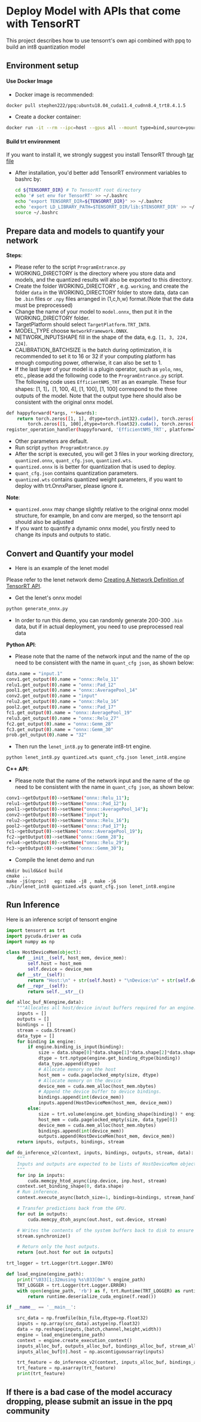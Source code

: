 # Deploy Model with APIs that come with TensorRT
This project describes how to use tensorrt's own api combined with ppq to build an int8 quantization model


## Environment setup


#### Use Docker Image
- Docker image is recommended:

```bash
docker pull stephen222/ppq:ubuntu18.04_cuda11.4_cudnn8.4_trt8.4.1.5
```

- Create a docker container:

```bash
docker run -it --rm --ipc=host --gpus all --mount type=bind,source=your custom path,target=/workspace stephen222/ppq:ubuntu18.04_cuda11.4_cudnn8.4_trt8.4.1.5 /bin/bash
```

#### Build trt environment

If you want to install it, we strongly suggest you install TensorRT through [tar file](https://docs.nvidia.com/deeplearning/tensorrt/archives/tensorrt-841/install-guide/index.html#installing-tar)

- After installation, you'd better add TensorRT environment variables to bashrc by:

  ```bash
  cd ${TENSORRT_DIR} # To TensorRT root directory
  echo '# set env for TensorRT' >> ~/.bashrc
  echo "export TENSORRT_DIR=${TENSORRT_DIR}" >> ~/.bashrc
  echo 'export LD_LIBRARY_PATH=$TENSORRT_DIR/lib:$TENSORRT_DIR' >> ~/.bashrc
  source ~/.bashrc
  ```

## Prepare data and models to quantify your network

**Steps**:

- Please refer to the script `ProgramEntrance.py`
- WORKING_DIRECTORY is the directory where you store data and models, and the quantized results will also be exported to this directory.
- Create the folder WORKING_DIRECTORY , e.g. `working`, and create the folder `data` in the WORKING_DIRECTORY folder to store data, data can be `.bin` files or `.npy` files arranged in (1,c,h,w) format.(Note that the data must be preprocessed)
- Change the name of your model to `model.onnx`, then put it in the WORKING_DIRECTORY folder.
- TargetPlatform should select `TargetPlatform.TRT_INT8`.
- MODEL_TYPE choose `NetworkFramework.ONNX`.
- NETWORK_INPUTSHAPE fill in the shape of the data, e.g. `[1, 3, 224, 224]`.
- CALIBRATION_BATCHSIZE is the batch during optimization, it is recommended to set it to 16 or 32 if your computing platform has enough computing power, otherwise, it can also be set to 1.
- If the last layer of your model is a plugin operator, such as `yolo`, `nms`, etc., please add the following code to the `ProgramEntrance.py` script. The following code uses `EfficientNMS_TRT` as an example. These four shapes: [1, 1]，[1, 100, 4], [1, 100], [1, 100] correspond to the three outputs of the model. Note that the output type here should also be consistent with the original onnx model.

```bash
def happyforward(*args, **kwards):
    return torch.zeros([1, 1], dtype=torch.int32).cuda(), torch.zeros([1, 100, 4],dtype=torch.float32).cuda(), \
        torch.zeros([1, 100],dtype=torch.float32).cuda(), torch.zeros([1, 100], dtype=torch.int32).cuda() 
register_operation_handler(happyforward, 'EfficientNMS_TRT', platform=TargetPlatform.FP32)
```
- Other parameters are default.
- Run script `python ProgramEntrance.py`
- After the script is executed, you will get 3 files in your working directory, `quantized.onnx`, `quant_cfg.json`, `quantized.wts`.
- `quantized.onnx` is is better for quantization that is used to deploy.
- `quant_cfg.json` contains quantization parameters.
- `quantized.wts` contains quantized weight parameters, if you want to deploy with trt.OnnxParser, please ignore it.


**Note**:

- `quantized.onnx` may change slightly relative to the original onnx model structure, for example, bn and conv are merged, so the tensorrt api should also be adjusted
- If you want to quantify a dynamic onnx model, you firstly need to change its inputs and outputs to static.


## Convert and Quantify your model

- Here is an example of the lenet model

Please refer to the lenet network demo [Creating A Network Definition of TensorRT API](https://github.com/openppl-public/ppq/tree/master/ppq/samples/TensorRT/lenet_demo).

- Get the lenet's onnx model
```bash
python generate_onnx.py
```

- In order to run this demo, you can randomly generate 200-300 `.bin` data, but if in actual deployment, you need to use preprocessed real data


**Python API**:

- Please note that the name of the network input and the name of the op need to be consistent with the name in `quant_cfg json`, as shown below:

```bash
data.name = "input.1"
conv1.get_output(0).name = "onnx::Relu_11"
relu1.get_output(0).name = "onnx::Pad_12"
pool1.get_output(0).name = "onnx::AveragePool_14"
conv2.get_output(0).name = "input"
relu2.get_output(0).name = "onnx::Relu_16"
pool2.get_output(0).name = "onnx::Pad_17"
fc1.get_output(0).name = "onnx::AveragePool_19"
relu3.get_output(0).name = "onnx::Relu_27"
fc2.get_output(0).name = "onnx::Gemm_28"
fc3.get_output(0).name = "onnx::Gemm_30"
prob.get_output(0).name = "32"
```

- Then run the `lenet_int8.py` to generate int8-trt engine.

```bash
python lenet_int8.py quantized.wts quant_cfg.json lenet_int8.engine
```

**C++ API**:

- Please note that the name of the network input and the name of the op need to be consistent with the name in `quant_cfg json`, as shown below:
```bash
conv1->getOutput(0)->setName("onnx::Relu_11");
relu1->getOutput(0)->setName("onnx::Pad_12");
pool1->getOutput(0)->setName("onnx::AveragePool_14");
conv2->getOutput(0)->setName("input");
relu2->getOutput(0)->setName("onnx::Relu_16");
pool2->getOutput(0)->setName("onnx::Pad_17");
fc1->getOutput(0)->setName("onnx::AveragePool_19");
fc2->getOutput(0)->setName("onnx::Gemm_28");
relu4->getOutput(0)->setName("onnx::Relu_29");
fc3->getOutput(0)->setName("onnx::Gemm_30");
```

- Compile the lenet demo and run
```
mkdir build&&cd build
cmake ..
make -j$(nproc)   eg: make -j8 , make -j6
./bin/lenet_int8 quantized.wts quant_cfg.json lenet_int8.engine
```

## Run Inference
Here is an inference script of tensorrt engine

```python
import tensorrt as trt
import pycuda.driver as cuda
import numpy as np

class HostDeviceMem(object):
    def __init__(self, host_mem, device_mem):
        self.host = host_mem
        self.device = device_mem
    def __str__(self):
        return "Host:\n" + str(self.host) + "\nDevice:\n" + str(self.device)
    def __repr__(self):
        return self.__str__()

def alloc_buf_N(engine,data):
    """Allocates all host/device in/out buffers required for an engine."""
    inputs = []
    outputs = []
    bindings = []
    stream = cuda.Stream()
    data_type = []
    for binding in engine:
        if engine.binding_is_input(binding):
            size = data.shape[0]*data.shape[1]*data.shape[2]*data.shape[3]
            dtype = trt.nptype(engine.get_binding_dtype(binding))
            data_type.append(dtype)
            # Allocate memory on the host
            host_mem = cuda.pagelocked_empty(size, dtype)
            # Allocate memory on the device
            device_mem = cuda.mem_alloc(host_mem.nbytes)
            # Append the device buffer to device bindings.
            bindings.append(int(device_mem))
            inputs.append(HostDeviceMem(host_mem, device_mem))
        else:
            size = trt.volume(engine.get_binding_shape(binding)) * engine.max_batch_size
            host_mem = cuda.pagelocked_empty(size, data_type[0])
            device_mem = cuda.mem_alloc(host_mem.nbytes)            
            bindings.append(int(device_mem))
            outputs.append(HostDeviceMem(host_mem, device_mem))
    return inputs, outputs, bindings, stream

def do_inference_v2(context, inputs, bindings, outputs, stream, data):
    """
    Inputs and outputs are expected to be lists of HostDeviceMem objects.
    """
    for inp in inputs:
        cuda.memcpy_htod_async(inp.device, inp.host, stream)
    context.set_binding_shape(0, data.shape)
    # Run inference.
    context.execute_async(batch_size=1, bindings=bindings, stream_handle=stream.handle)

    # Transfer predictions back from the GPU.
    for out in outputs:
        cuda.memcpy_dtoh_async(out.host, out.device, stream)

    # Writes the contents of the system buffers back to disk to ensure data synchronization.
    stream.synchronize()

    # Return only the host outputs.
    return [out.host for out in outputs] 

trt_logger = trt.Logger(trt.Logger.INFO)

def load_engine(engine_path):
    print("\033[1;32musing %s\033[0m" % engine_path)
    TRT_LOGGER = trt.Logger(trt.Logger.ERROR)
    with open(engine_path, 'rb') as f, trt.Runtime(TRT_LOGGER) as runtime:
        return runtime.deserialize_cuda_engine(f.read())

if __name__ == '__main__':

    src_data = np.fromfile(bin_file,dtype=np.float32)
    inputs = np.array(src_data).astype(np.float32)
    data = np.reshape(inputs,(batch,channel,height,width))
    engine = load_engine(engine_path)
    context = engine.create_execution_context()
    inputs_alloc_buf, outputs_alloc_buf, bindings_alloc_buf, stream_alloc_buf = alloc_buf_N(engine,data)
    inputs_alloc_buf[0].host = np.ascontiguousarray(inputs)

    trt_feature = do_inference_v2(context, inputs_alloc_buf, bindings_alloc_buf, outputs_alloc_buf,stream_alloc_buf, data)
    trt_feature = np.asarray(trt_feature)
    print(trt_feature)
```

## If there is a bad case of the model accuracy dropping, please submit an issue in the ppq community
